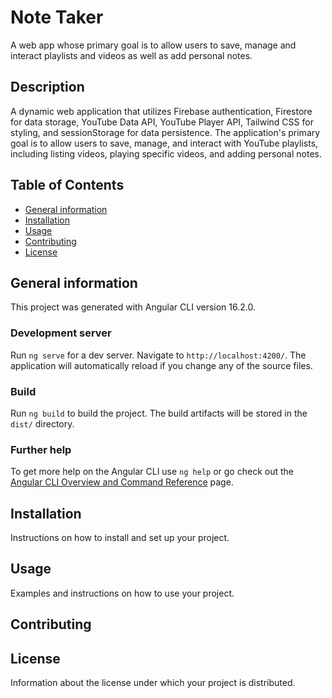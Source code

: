 # Note Taker

A web app whose primary goal is to allow users to save, manage and interact playlists and videos as well as add personal notes.

## Description

A dynamic web application that utilizes Firebase authentication, Firestore for data storage, YouTube Data API, YouTube Player API, Tailwind CSS for styling, and sessionStorage for data persistence. The application's primary goal is to allow users to save, manage, and interact with YouTube playlists, including listing videos, playing specific videos, and adding personal notes.

## Table of Contents

- [General information](#general-information)
- [Installation](#installation)
- [Usage](#usage)
- [Contributing](#contributing)
- [License](#license)

## General information

This project was generated with Angular CLI version 16.2.0.

### Development server

Run `ng serve` for a dev server. Navigate to `http://localhost:4200/`. The application will automatically reload if you change any of the source files.

### Build

Run `ng build` to build the project. The build artifacts will be stored in the `dist/` directory.

### Further help

To get more help on the Angular CLI use `ng help` or go check out the [Angular CLI Overview and Command Reference](https://angular.io/cli) page.

## Installation

Instructions on how to install and set up your project.

## Usage

Examples and instructions on how to use your project.

## Contributing

## License

Information about the license under which your project is distributed.
